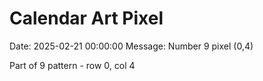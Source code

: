 # Calendar Art Pixel

Date: 2025-02-21 00:00:00
Message: Number 9 pixel (0,4)

Part of 9 pattern - row 0, col 4

